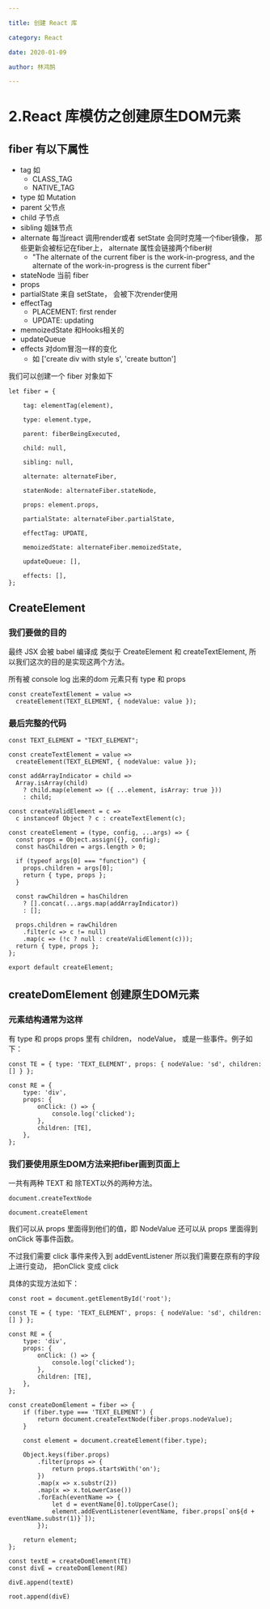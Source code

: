 ```yaml
---

title: 创建 React 库

category: React

date: 2020-01-09

author: 林鸿鹄

---
```

# 2.React 库模仿之创建原生DOM元素

## fiber 有以下属性

- tag 如 
	* CLASS_TAG
	* NATIVE_TAG
- type 如 Mutation
- parent 父节点
- child 子节点
- sibling 姐妹节点
- alternate 每当react 调用render或者 setState 会同时克隆一个fiber镜像， 那些更新会被标记在fiber上， alternate 属性会链接两个fiber树
	 * "The alternate of the current fiber is the work-in-progress, and the alternate of the work-in-progress is the current fiber" 
- stateNode 当前 fiber
- props
- partialState 来自 setState， 会被下次render使用
- effectTag  	 
	* PLACEMENT: first render
	* UPDATE: updating
- memoizedState 和Hooks相关的
- updateQueue
- effects 对dom冒泡一样的变化
	* 如 ['create div with style s', 'create button']

我们可以创建一个 fiber 对象如下

```
let fiber = {

	tag: elementTag(element),

	type: element.type,

	parent: fiberBeingExecuted,

	child: null,

	sibling: null,

	alternate: alternateFiber,

	statenNode: alternateFiber.stateNode,
	
	props: element.props, 

	partialState: alternateFiber.partialState,

	effectTag: UPDATE,
	
	memoizedState: alternateFiber.memoizedState,
	
	updateQueue: [],

	effects: [],
};
```

## CreateElement


### 我们要做的目的
最终 JSX 会被 babel 编译成 类似于 CreateElement 和 createTextElement, 所以我们这次的目的是实现这两个方法。

所有被 console log 出来的dom 元素只有 type 和 props


```
const createTextElement = value =>
  createElement(TEXT_ELEMENT, { nodeValue: value });

```

### 最后完整的代码
```
const TEXT_ELEMENT = "TEXT_ELEMENT";

const createTextElement = value =>
  createElement(TEXT_ELEMENT, { nodeValue: value });

const addArrayIndicator = child =>
  Array.isArray(child)
    ? child.map(element => ({ ...element, isArray: true }))
    : child;

const createValidElement = c =>
  c instanceof Object ? c : createTextElement(c);

const createElement = (type, config, ...args) => {
  const props = Object.assign({}, config);
  const hasChildren = args.length > 0;

  if (typeof args[0] === "function") {
    props.children = args[0];
    return { type, props };
  }

  const rawChildren = hasChildren
    ? [].concat(...args.map(addArrayIndicator))
    : [];

  props.children = rawChildren
    .filter(c => c != null)
    .map(c => (!c ? null : createValidElement(c)));
  return { type, props };
};

export default createElement;
```

## createDomElement 创建原生DOM元素

### 元素结构通常为这样
有 type 和 props
props 里有 children， nodeValue， 或是一些事件。例子如下：

```
const TE = { type: 'TEXT_ELEMENT', props: { nodeValue: 'sd', children: [] } };

const RE = {
	type: 'div',
	props: {
		onClick: () => {
			console.log('clicked');
		},
		children: [TE],
	},
};
```

### 我们要使用原生DOM方法来把fiber画到页面上
一共有两种 TEXT 和 除TEXT以外的两种方法。

```
document.createTextNode
```

```
document.createElement
```

我们可以从 props 里面得到他们的值，即 NodeValue
还可以从 props 里面得到 onClick 等事件函数。

不过我们需要 click 事件来传入到 addEventListener 
所以我们需要在原有的字段上进行变动， 把onClick 变成 click

具体的实现方法如下： 

```
const root = document.getElementById('root');

const TE = { type: 'TEXT_ELEMENT', props: { nodeValue: 'sd', children: [] } };

const RE = {
	type: 'div',
	props: {
		onClick: () => {
			console.log('clicked');
		},
		children: [TE],
	},
};

const createDomElement = fiber => {
	if (fiber.type === 'TEXT_ELEMENT') {
		return document.createTextNode(fiber.props.nodeValue);
	}

	const element = document.createElement(fiber.type);

	Object.keys(fiber.props)
		.filter(props => {
			return props.startsWith('on');
		})
		.map(x => x.substr(2))
		.map(x => x.toLowerCase())
		.forEach(eventName => {
            let d = eventName[0].toUpperCase();
			element.addEventListener(eventName, fiber.props[`on${d + eventName.substr(1)}`]);
		});

	return element;
};

const textE = createDomElement(TE)
const divE = createDomElement(RE)

divE.append(textE)

root.append(divE)
```
